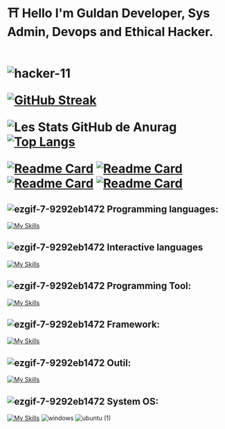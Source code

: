



  <h1> ⛩️ Hello I'm Guldan Developer, Sys Admin, Devops and Ethical Hacker.<br></br>

  



![hacker-11](https://user-images.githubusercontent.com/98873011/227765139-8c0d1f0e-28fe-4a5e-a7ac-44f27e5e96b0.gif)






[![GitHub Streak](https://github-readme-streak-stats.herokuapp.com/?user=Guldan45&theme=highcontrast)](https://git.io/streak-stats)

![Les Stats GitHub de Anurag](https://github-readme-stats.vercel.app/api?username=Guldan45&show_icons=true&theme=chartreuse-dark) [![Top Langs](https://github-readme-stats.vercel.app/api/top-langs/?username=Guldan45&layout=compact&theme=ocean_dark)](https://github.com/anuraghazra/github-readme-stats)



[![Readme Card](https://github-readme-stats.vercel.app/api/pin/?username=Guldan45&repo=recount-addonscustom-3.3.5&show_owner=true&theme=midnight-purple)](https://github.com/Guldan45/Recount-AddonsCustom-3.3.5)
[![Readme Card](https://github-readme-stats.vercel.app/api/pin/?username=Guldan45&repo=PriceItem-Addon-BC-1.4.0&show_owner=true&theme=midnight-purple)](https://github.com/Guldan45/PriceItem-Addon-BC-1.4.0) [![Readme Card](https://github-readme-stats.vercel.app/api/pin/?username=Guldan45&repo=NewUI-Vanilla-1.12&show_owner=true&theme=midnight-purple)](https://github.com/Guldan45/NewUI-Vanilla-1.12)  [![Readme Card](https://github-readme-stats.vercel.app/api/pin/?username=Guldan45&repo=Cloud-E-Azure&show_owner=true&theme=midnight-purple)](https://github.com/Guldan45/Cloud-E-Azure)

 


## ![ezgif-7-9292eb1472](https://user-images.githubusercontent.com/98873011/152515601-a53bb16a-3285-4a2b-a47e-64a9f978c4de.gif) **Programming languages:**

[![My Skills](https://skillicons.dev/icons?i=js,html,css,lua,c,cs,mysql,postgresql,v,net,python)](https://skillicons.dev)

## ![ezgif-7-9292eb1472](https://user-images.githubusercontent.com/98873011/152515601-a53bb16a-3285-4a2b-a47e-64a9f978c4de.gif) **Interactive languages**

[![My Skills](https://skillicons.dev/icons?i=bash,vim,powershell)](https://skillicons.dev)



## ![ezgif-7-9292eb1472](https://user-images.githubusercontent.com/98873011/152515601-a53bb16a-3285-4a2b-a47e-64a9f978c4de.gif) **Programming Tool:**

[![My Skills](https://skillicons.dev/icons?i=vscode,visualstudio,atom,idea)](https://skillicons.dev)

## ![ezgif-7-9292eb1472](https://user-images.githubusercontent.com/98873011/152515601-a53bb16a-3285-4a2b-a47e-64a9f978c4de.gif) **Framework:**

[![My Skills](https://skillicons.dev/icons?i=sass,bootstrap,pytorch,nodejs)](https://skillicons.dev)



## ![ezgif-7-9292eb1472](https://user-images.githubusercontent.com/98873011/152515601-a53bb16a-3285-4a2b-a47e-64a9f978c4de.gif) **Outil:**

[![My Skills](https://skillicons.dev/icons?i=sketchup,autocad,azure,ansible,aws,git,gitlab,kubernetes)](https://skillicons.dev)



## ![ezgif-7-9292eb1472](https://user-images.githubusercontent.com/98873011/152515601-a53bb16a-3285-4a2b-a47e-64a9f978c4de.gif) **System OS:**

[![My Skills](https://skillicons.dev/icons?i=linux,docker)](https://skillicons.dev)
![windows](https://user-images.githubusercontent.com/98873011/188277031-00f04308-4b06-4dba-b27e-0eaab18f6da2.png)
![ubuntu (1)](https://user-images.githubusercontent.com/98873011/188277620-7e78bc99-491c-4eda-8d56-6c4f0a8f801b.png)

